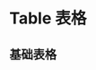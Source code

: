 # Table 表格

## 基础表格

<Common-Democode title="" description="">
  <table-demo1 />
  <highlight-code slot="codeText" lang="vue">
    <template>
        <div>
            <m-table
                :columns="columns"
                :data-source="tableData"
            ></m-table>
        </div>
    </template>
    <script>
        export default {
            data() {
                return {
                    columns: [
                        {text: '姓名', field: 'name'},
                        {text: '年龄', field: 'age'},
                    ],
                    tableData: [
                        {id: 1, name: '张三', age: 18},
                        {id: 2, name: '李四', age: 19},
                        {id: 3, name: '王五', age: 17},
                        {id: 4, name: '黑豹', age: 20},
                    ],
                }
            }
        }
    </script>
  </highlight-code>
</Common-Democode>